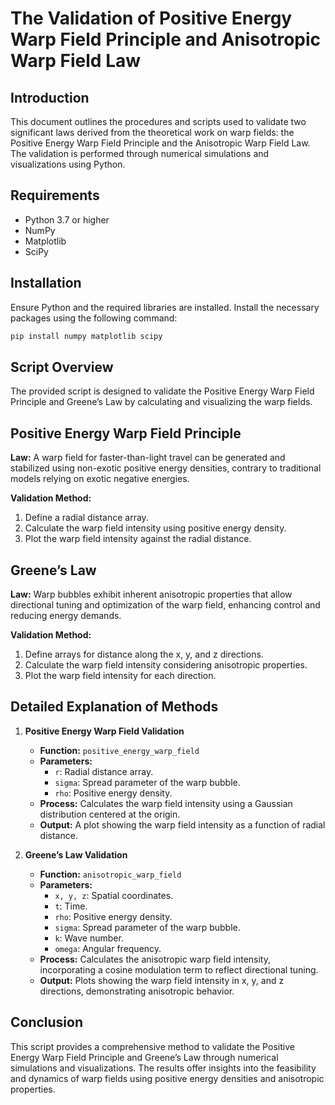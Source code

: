 # The Validation of Positive Energy Warp Field Principle and Anisotropic Warp Field Law

## Introduction
This document outlines the procedures and scripts used to validate two significant laws derived from the theoretical work on warp fields: the Positive Energy Warp Field Principle and the Anisotropic Warp Field Law. The validation is performed through numerical simulations and visualizations using Python.

## Requirements
- Python 3.7 or higher
- NumPy
- Matplotlib
- SciPy

## Installation
Ensure Python and the required libraries are installed. Install the necessary packages using the following command:
```sh
pip install numpy matplotlib scipy
```
## Script Overview
The provided script is designed to validate the Positive Energy Warp Field Principle and Greene’s Law by calculating and visualizing the warp fields.

## Positive Energy Warp Field Principle
**Law:** A warp field for faster-than-light travel can be generated and stabilized using non-exotic positive energy densities, contrary to traditional models relying on exotic negative energies.

**Validation Method:**
1. Define a radial distance array.
2. Calculate the warp field intensity using positive energy density.
3. Plot the warp field intensity against the radial distance.

## Greene’s Law
**Law:** Warp bubbles exhibit inherent anisotropic properties that allow directional tuning and optimization of the warp field, enhancing control and reducing energy demands.

**Validation Method:**
1. Define arrays for distance along the x, y, and z directions.
2. Calculate the warp field intensity considering anisotropic properties.
3. Plot the warp field intensity for each direction.

## Detailed Explanation of Methods
1. **Positive Energy Warp Field Validation**
   - **Function:** `positive_energy_warp_field`
   - **Parameters:** 
     - `r`: Radial distance array.
     - `sigma`: Spread parameter of the warp bubble.
     - `rho`: Positive energy density.
   - **Process:** Calculates the warp field intensity using a Gaussian distribution centered at the origin.
   - **Output:** A plot showing the warp field intensity as a function of radial distance.

2. **Greene’s Law Validation**
   - **Function:** `anisotropic_warp_field`
   - **Parameters:** 
     - `x, y, z`: Spatial coordinates.
     - `t`: Time.
     - `rho`: Positive energy density.
     - `sigma`: Spread parameter of the warp bubble.
     - `k`: Wave number.
     - `omega`: Angular frequency.
   - **Process:** Calculates the anisotropic warp field intensity, incorporating a cosine modulation term to reflect directional tuning.
   - **Output:** Plots showing the warp field intensity in x, y, and z directions, demonstrating anisotropic behavior.

## Conclusion
This script provides a comprehensive method to validate the Positive Energy Warp Field Principle and Greene’s Law through numerical simulations and visualizations. The results offer insights into the feasibility and dynamics of warp fields using positive energy densities and anisotropic properties.
